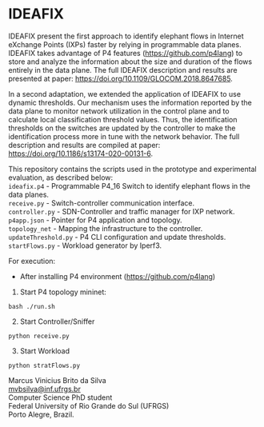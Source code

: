# IDEAFIX

IDEAFIX present the first approach to identify elephant flows in Internet eXchange Points (IXPs) faster by relying in programmable data planes.
IDEAFIX takes advantage of P4 features (https://github.com/p4lang) to store and analyze the information about the size and duration of the flows entirely in the data plane.
The full IDEAFIX description and results are presented at paper: https://doi.org/10.1109/GLOCOM.2018.8647685.


In a second adaptation, we extended the application of IDEAFIX to use dynamic thresholds. Our mechanism uses the information reported by the data plane to monitor network utilization in the control plane and to calculate local classification threshold values. Thus, the identification thresholds on the switches are updated by the controller to make the identification process more in tune with the network behavior. The full description and results are compiled at paper: https://doi.org/10.1186/s13174-020-00131-6.

This repository contains the scripts used in the prototype and experimental evaluation, as described below:<br/>
`ideafix.p4`          - Programmable P4_16 Switch to identify elephant flows in the data planes. <br/>
`receive.py`          - Switch-controller communication interface.<br/>
`controller.py`       - SDN-Controller and traffic manager for IXP network.<br/>
`p4app.json`          - Pointer for P4 application and topology.<br/>
`topology_net`        - Mapping the infrastructure to the controller.<br/>
`updateThreshold.py`  - P4 CLI configuration and update thresholds.<br/>
`startFlows.py`       - Workload generator by Iperf3.<br/>


For execution:<br/>
- After installing P4 environment (https://github.com/p4lang)<br/>

1. Start P4 topology mininet:
```
bash ./run.sh
```

2. Start Controller/Sniffer
```
python receive.py
```

3. Start Workload
```
python stratFlows.py
```



Marcus Vinicius Brito da Silva<br/>
mvbsilva@inf.ufrgs.br<br/>
Computer Science PhD student<br/>
Federal University of Rio Grande do Sul (UFRGS)<br/>
Porto Alegre, Brazil.
